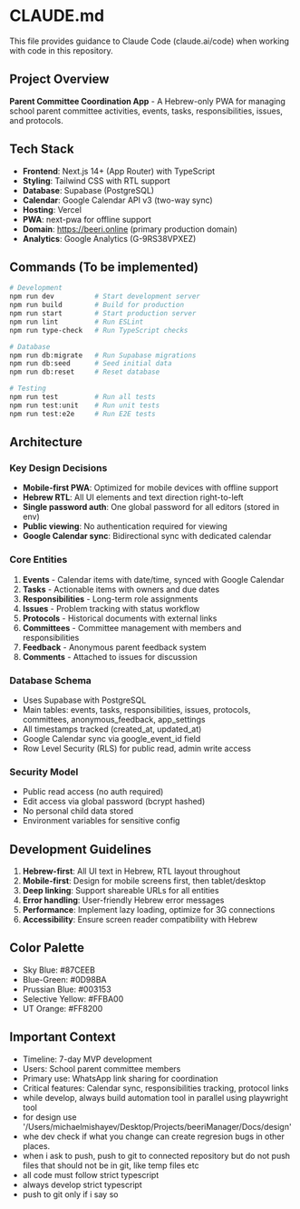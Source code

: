 # CLAUDE.md

This file provides guidance to Claude Code (claude.ai/code) when working with code in this repository.

## Project Overview

**Parent Committee Coordination App** - A Hebrew-only PWA for managing school parent committee activities, events, tasks, responsibilities, issues, and protocols.

## Tech Stack

- **Frontend**: Next.js 14+ (App Router) with TypeScript
- **Styling**: Tailwind CSS with RTL support
- **Database**: Supabase (PostgreSQL)
- **Calendar**: Google Calendar API v3 (two-way sync)
- **Hosting**: Vercel
- **PWA**: next-pwa for offline support
- **Domain**: https://beeri.online (primary production domain)
- **Analytics**: Google Analytics (G-9RS38VPXEZ)

## Commands (To be implemented)

```bash
# Development
npm run dev          # Start development server
npm run build        # Build for production
npm run start        # Start production server
npm run lint         # Run ESLint
npm run type-check   # Run TypeScript checks

# Database
npm run db:migrate   # Run Supabase migrations
npm run db:seed      # Seed initial data
npm run db:reset     # Reset database

# Testing
npm run test         # Run all tests
npm run test:unit    # Run unit tests
npm run test:e2e     # Run E2E tests
```

## Architecture

### Key Design Decisions
- **Mobile-first PWA**: Optimized for mobile devices with offline support
- **Hebrew RTL**: All UI elements and text direction right-to-left
- **Single password auth**: One global password for all editors (stored in env)
- **Public viewing**: No authentication required for viewing
- **Google Calendar sync**: Bidirectional sync with dedicated calendar

### Core Entities
1. **Events** - Calendar items with date/time, synced with Google Calendar
2. **Tasks** - Actionable items with owners and due dates
3. **Responsibilities** - Long-term role assignments
4. **Issues** - Problem tracking with status workflow
5. **Protocols** - Historical documents with external links
6. **Committees** - Committee management with members and responsibilities
7. **Feedback** - Anonymous parent feedback system
8. **Comments** - Attached to issues for discussion

### Database Schema
- Uses Supabase with PostgreSQL
- Main tables: events, tasks, responsibilities, issues, protocols, committees, anonymous_feedback, app_settings
- All timestamps tracked (created_at, updated_at)
- Google Calendar sync via google_event_id field
- Row Level Security (RLS) for public read, admin write access

### Security Model
- Public read access (no auth required)
- Edit access via global password (bcrypt hashed)
- No personal child data stored
- Environment variables for sensitive config

## Development Guidelines

1. **Hebrew-first**: All UI text in Hebrew, RTL layout throughout
2. **Mobile-first**: Design for mobile screens first, then tablet/desktop
3. **Deep linking**: Support shareable URLs for all entities
4. **Error handling**: User-friendly Hebrew error messages
5. **Performance**: Implement lazy loading, optimize for 3G connections
6. **Accessibility**: Ensure screen reader compatibility with Hebrew

## Color Palette
- Sky Blue: #87CEEB
- Blue-Green: #0D98BA
- Prussian Blue: #003153
- Selective Yellow: #FFBA00
- UT Orange: #FF8200

## Important Context

- Timeline: 7-day MVP development
- Users: School parent committee members
- Primary use: WhatsApp link sharing for coordination
- Critical features: Calendar sync, responsibilities tracking, protocol links
- while develop, always build automation tool in parallel using playwright tool
- for design use '/Users/michaelmishayev/Desktop/Projects/beeriManager/Docs/design'
- whe dev check if what you change can create regresion bugs in other places.
- when i ask to push, push to git to connected repository but do not push files that should not be in git, like temp files etc
- all code must follow strict typescript
- always develop strict typescript
- push to git only if i say so